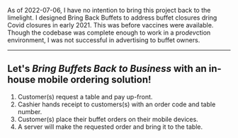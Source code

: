 As of 2022-07-06, I have no intention to bring this project back to the limelight.  I designed Bring Back Buffets to address buffet closures dring Covid closures in early 2021.  This was before vaccines were available.  Though the codebase was complete enough to work in a pro*dev*ction environment, I was not successful in advertising to buffet owners.

---

## Let's *Bring Buffets Back to Business* with an in-house mobile ordering solution!
1.	Customer(s) request a table and pay up-front.
2.	Cashier hands receipt to customers(s) with an order code and table number.
3.	Customer(s) place their buffet orders on their mobile devices.
4.	A server will make the requested order and bring it to the table.

